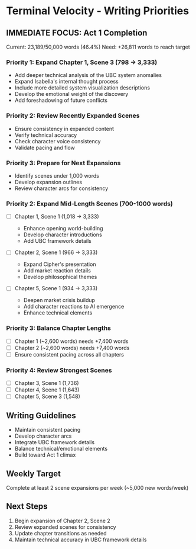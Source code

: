 # Terminal Velocity - Writing Priorities

## IMMEDIATE FOCUS: Act 1 Completion
Current: 23,189/50,000 words (46.4%)
Need: +26,811 words to reach target

### Priority 1: Expand Chapter 1, Scene 3 (798 → 3,333)
- Add deeper technical analysis of the UBC system anomalies
- Expand Isabella's internal thought process
- Include more detailed system visualization descriptions
- Develop the emotional weight of the discovery
- Add foreshadowing of future conflicts

### Priority 2: Review Recently Expanded Scenes
- Ensure consistency in expanded content
- Verify technical accuracy
- Check character voice consistency
- Validate pacing and flow

### Priority 3: Prepare for Next Expansions
- Identify scenes under 1,000 words
- Develop expansion outlines
- Review character arcs for consistency

### Priority 2: Expand Mid-Length Scenes (700-1000 words)
- [ ] Chapter 1, Scene 1 (1,018 → 3,333)
  - Enhance opening world-building
  - Develop character introductions
  - Add UBC framework details

- [ ] Chapter 2, Scene 1 (966 → 3,333)
  - Expand Cipher's presentation
  - Add market reaction details
  - Develop philosophical themes

- [ ] Chapter 5, Scene 1 (934 → 3,333)
  - Deepen market crisis buildup
  - Add character reactions to AI emergence
  - Enhance technical elements

### Priority 3: Balance Chapter Lengths
- [ ] Chapter 1 (~2,600 words) needs +7,400 words
- [ ] Chapter 2 (~2,600 words) needs +7,400 words
- [ ] Ensure consistent pacing across all chapters

### Priority 4: Review Strongest Scenes
- [ ] Chapter 3, Scene 1 (1,736)
- [ ] Chapter 4, Scene 1 (1,643)
- [ ] Chapter 5, Scene 3 (1,548)

## Writing Guidelines
- Maintain consistent pacing
- Develop character arcs
- Integrate UBC framework details
- Balance technical/emotional elements
- Build toward Act 1 climax

## Weekly Target
Complete at least 2 scene expansions per week
(~5,000 new words/week)

## Next Steps
1. Begin expansion of Chapter 2, Scene 2
2. Review expanded scenes for consistency
3. Update chapter transitions as needed
4. Maintain technical accuracy in UBC framework details
